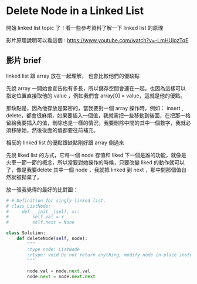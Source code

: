 # Delete Node in a Linked List

開始 linked list topic 了！看一些參考資料了解一下 linked list 的原理

影片原理說明可以看這個 : https://www.youtube.com/watch?v=-LmHUlozTqE

## 影片 brief 
linked list 跟 array 放在一起理解， 也會比較他們的優缺點

先說 array 一開始會宣告他有多長，所以儲存空間會連在一起，也因為這樣可以指定位置直接取他的 value ，例如我們會 array[0] = value，這就是他的優點。

那缺點是，因為他存放是緊密的，當我要對一個 array 操作時，例如： insert , delete，都會很麻煩，如果要插入一個值，我就需把一些移動到後面，在把那一格留給我要插入的值，刪除也是一樣的情況，我要刪除中間的其中一個數字，我就必須移除她，然後後面的值都要往前補充。

相反的 linked list 的優點跟缺點剛好跟 array 倒過來

先說 liked list 的方式，它每一個 node 存值和 liked 下一個是誰的功能，就像是火車一節一節的概念，所以當要對她操作的時候，只要改變 liked 的動作就可以了，像是我要delete 其中一個 node ，我就把 linked 到 next ，那中間那個值自然就被拋棄了。

放一張我覺得的最好的比對圖：


```python
# # Definition for singly-linked list.
# class ListNode:
#     def __init__(self, x):
#         self.val = x
#         self.next = None

class Solution:
    def deleteNode(self, node):
        """
        :type node: ListNode
        :rtype: void Do not return anything, modify node in-place instead.
        """
        
        node.val = node.next.val
        node.next = node.next.next
```
